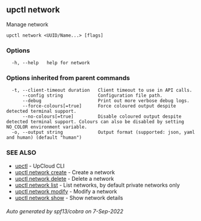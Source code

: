 ## upctl network

Manage network

```
upctl network <UUID/Name...> [flags]
```

### Options

```
  -h, --help   help for network
```

### Options inherited from parent commands

```
  -t, --client-timeout duration   Client timeout to use in API calls.
      --config string             Configuration file path.
      --debug                     Print out more verbose debug logs.
      --force-colours[=true]      Force coloured output despite detected terminal support.
      --no-colours[=true]         Disable coloured output despite detected terminal support. Colours can also be disabled by setting NO_COLOR environment variable.
  -o, --output string             Output format (supported: json, yaml and human) (default "human")
```

### SEE ALSO

* [upctl](upctl.md)	 - UpCloud CLI
* [upctl network create](upctl_network_create.md)	 - Create a network
* [upctl network delete](upctl_network_delete.md)	 - Delete a network
* [upctl network list](upctl_network_list.md)	 - List networks, by default private networks only
* [upctl network modify](upctl_network_modify.md)	 - Modify a network
* [upctl network show](upctl_network_show.md)	 - Show network details

###### Auto generated by spf13/cobra on 7-Sep-2022
